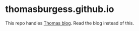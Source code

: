 # thomasburgess.github.io

This repo handles [Thomas blog](thomasburgess.github.io). Read the blog instead of this. 
